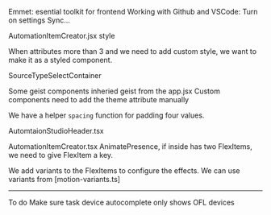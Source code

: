 Emmet: esential toolkit for frontend
Working with Github and VSCode: Turn on settings Sync...

AutomationItemCreator.jsx
style

When attributes more than 3 and we need to add custom style, we want to make it as a styled component.

SourceTypeSelectContainer

Some geist components inheried geist from the app.jsx
Custom components need to add the theme attribute manually

We have a helper `spacing` function for padding four values. 


AutomtaionStudioHeader.tsx

AutomationItemCreator.tsx
AnimatePresence, if inside has two FlexItems, we need to give FlexItem a key.

We add variants to the FlexItems to configure the effects.
We can use variants from [motion-variants.ts]

------
To do
Make sure task device autocomplete only shows OFL devices
